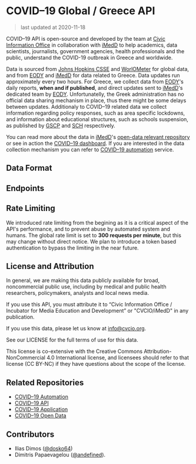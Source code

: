 # COVID&ndash;19 Global / Greece API

> last updated at 2020-11-18

COVID&ndash;19 API is open-source and developed by the team at [Civic Information Office](https://cvcio.org/) in collaboration with [iMedD](https://imedd.org/) to help academics, data scientists, journalists, government agencies, health professionals and the public, understand the COVID-19 outbreak in Greece and worldwide.

Data is sourced from [Johns Hopkins CSSE](https://github.com/CSSEGISandData/COVID-19) and [WorlOMeter](https://www.worldometers.info/coronavirus/) for global data, and from [EODY](https://eody.gov.gr/) and [iMedD](https://imedd.org/) for data related to Greece. Data updates run approximately every two hours. For Greece, we collect data from [EODY](https://eody.gov.gr/epidimiologika-statistika-dedomena/ektheseis-covid-19/)'s daily reports, **when and if published**, and direct updates sent to [iMedD](https://imedd.org/)'s dedicated team by [EODY](https://eody.gov.gr/). Unfortunatelly, the Greek administration has no official data sharing mechanism in place, thus there might be some delays between updates. Additionaly to COVID&ndash;19 related data we collect information regarding policy responses, such as area specific lockdowns, and information about educational structures, such as schools suspension, as published by [GSCP](https://www.civilprotection.gr/) and [SCH](https://www.sch.gr/anastoli/web/) respectively.

You can read more about the data in [iMedD](https://imedd.org/)'s [open-data relevant repository](https://github.com/iMEdD-Lab/open-data) or see in action the [COVID&ndash;19 dashboard](https://lab.imedd.org/covid19/). If you are interested in the data collection mechanism you can refer to [COVID&ndash;19 automation](https://github.com/cvcio/covid-19-automation) service.

## Data Format

## Endpoints

## Rate Limiting

We introduced rate limiting from the begining as it is a critical aspect of the API's performance, and to prevent abuse by automated system and humans. The global rate limit is set to **300 requests per minute**, but this may change without direct notice. We plan to introduce a token based authentication to bypass the limiting in the near future.

## License and Attribution

In general, we are making this data publicly available for broad, noncommercial public use, including by medical and public health researchers, policymakers, analysts and local news media.

If you use this API, you must attribute it to “Civic Information Office / Incubator for Media Education and Development” or "CVCIO/iMedD" in any publication.

If you use this data, please let us know at [info@cvcio.org](mailto:info@cvcio.org).

See our LICENSE for the full terms of use for this data.

This license is co-extensive with the Creative Commons Attribution-NonCommercial 4.0 International license, and licensees should refer to that license (CC BY-NC) if they have questions about the scope of the license.

## Related Repositories

- [COVID&ndash;19 Automation](https://github.com/cvcio/covid-19-automation)
- [COVID&ndash;19 API](https://github.com/cvcio/covid-19-api)
- [COVID&ndash;19 Application](https://github.com/cvcio/covid-19)
- [COVID&ndash;19 Open Data](https://github.com/iMEdD-Lab/open-data)

## Contributors

- Ilias Dimos ([@dosko64](https://github.com/dosko64))
- Dimitris Papaevagelou ([@andefined](https://github.com/andefined)).
